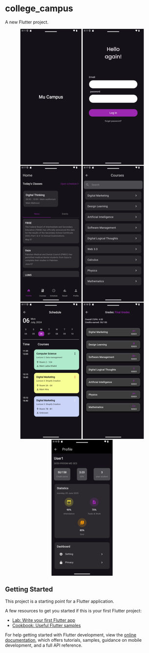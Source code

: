 # college_campus

A new Flutter project.

<p align="center">
  <img src="https://github.com/maryamabdallahhh/College-Campus/blob/main/Screenshot_1752945110.png" width="200">
  <img src="https://github.com/maryamabdallahhh/College-Campus/blob/main/Screenshot_1752945100.png" width="200">
  <img src="https://github.com/maryamabdallahhh/College-Campus/blob/main/Screenshot_1752945461.png" width="200">
   <img src="https://github.com/maryamabdallahhh/College-Campus/blob/main/Screenshot_1752945473.png" width="200">
  <img src="https://github.com/maryamabdallahhh/College-Campus/blob/main/Screenshot_1752945480.png" width="200">
  <img src="https://github.com/maryamabdallahhh/College-Campus/blob/main/Screenshot_1752945486.png" width="200">
  <img src="https://github.com/maryamabdallahhh/College-Campus/blob/main/Screenshot_1752945493.png" width="200">

</p>

## Getting Started

This project is a starting point for a Flutter application.

A few resources to get you started if this is your first Flutter project:

- [Lab: Write your first Flutter app](https://docs.flutter.dev/get-started/codelab)
- [Cookbook: Useful Flutter samples](https://docs.flutter.dev/cookbook)

For help getting started with Flutter development, view the
[online documentation](https://docs.flutter.dev/), which offers tutorials,
samples, guidance on mobile development, and a full API reference.
